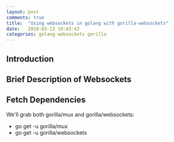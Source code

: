 ```yaml
---
layout: post
comments: true
title:  "Using websockets in golang with gorilla-websockets"
date:   2018-03-13 19:43:43
categories: golang websockets gorilla
---
```


## Introduction


## Brief Description of Websockets

## Fetch Dependencies
We'll grab both gorilla/mux and gorilla/websockets:

* go get -u gorilla/mux
* go get -u gorilla/websockets

